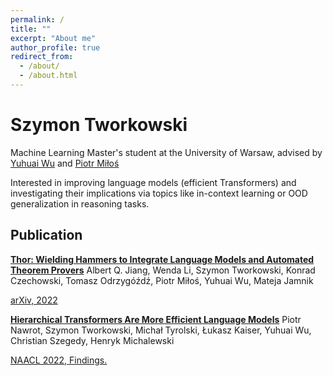 ```yaml
---
permalink: /
title: ""
excerpt: "About me"
author_profile: true
redirect_from: 
  - /about/
  - /about.html
---
```



Szymon Tworkowski
======
Machine Learning Master's student at the University of Warsaw, advised by [Yuhuai Wu](http://www.cs.toronto.edu/~ywu) and [Piotr Miłoś](https://scholar.google.com/citations?user=Se68XecAAAAJ&hl=en)

Interested in improving language models (efficient Transformers) and investigating their implications via topics like in-context learning or OOD generalization in reasoning tasks. 

Publication
------
[**Thor: Wielding Hammers to Integrate Language Models and Automated Theorem Provers**](https://arxiv.org/abs/2205.10893)
Albert Q. Jiang, Wenda Li, Szymon Tworkowski, Konrad Czechowski, Tomasz Odrzygóźdź, Piotr Miłoś, Yuhuai Wu, Mateja Jamnik

[arXiv, 2022](https://arxiv.org/pdf/2205.10893.pdf)

[**Hierarchical Transformers Are More Efficient Language Models**](https://arxiv.org/abs/2110.13711)
Piotr Nawrot, Szymon Tworkowski, Michał Tyrolski, Łukasz Kaiser, Yuhuai Wu, Christian Szegedy, Henryk Michalewski

[NAACL 2022, Findings.](https://aclanthology.org/2022.findings-naacl.117.pdf)

